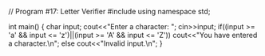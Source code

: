 // Program #17: Letter Verifier
#include <iostream>
using namespace std;

int main() {
    char input;
    cout<<"Enter a character: ";
    cin>>input;
    if((input >= 'a' && input <= 'z')||(input >= 'A' && input <= 'Z'))
        cout<<"You have entered a character.\n";
    else
        cout<<"Invalid input.\n";
}
